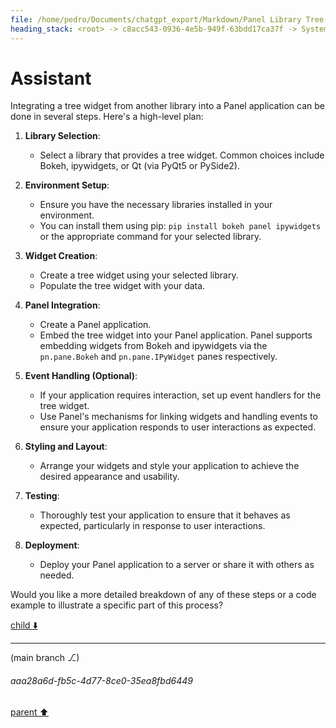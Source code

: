 ```yaml
---
file: /home/pedro/Documents/chatgpt_export/Markdown/Panel Library Tree Widgets.md
heading_stack: <root> -> c8acc543-0936-4e5b-949f-63bdd17ca37f -> System -> 836d14e2-cd23-4e65-b576-968c4d21c011 -> System -> aaa2a72b-1dee-418c-97aa-a60d9d5e6556 -> User -> d7950aac-5b31-4345-b6e2-073af196bf07 -> Assistant -> 5c0fe831-66bd-4875-ab02-bf63677de320 -> Tool -> d4100a41-3080-472e-8fd2-f6575d5cb247 -> Assistant -> 6c82266e-18dc-46e8-bf72-ed43bf6429cb -> Tool -> 6eb26701-44ab-46f7-8287-ccc2759e3192 -> Tool -> 1961b65b-07da-42ed-aed8-265b79ab36d7 -> Assistant -> aaa27249-59e3-4674-8f27-483ef1acc388 -> User -> 0b4db45f-c56e-4af9-9def-37ad60a4fa8c -> Assistant
---
```

# Assistant

Integrating a tree widget from another library into a Panel application can be done in several steps. Here's a high-level plan:

1. **Library Selection**:
   - Select a library that provides a tree widget. Common choices include Bokeh, ipywidgets, or Qt (via PyQt5 or PySide2).
  
2. **Environment Setup**:
   - Ensure you have the necessary libraries installed in your environment. 
   - You can install them using pip: `pip install bokeh panel ipywidgets` or the appropriate command for your selected library.
  
3. **Widget Creation**:
   - Create a tree widget using your selected library. 
   - Populate the tree widget with your data.

4. **Panel Integration**:
   - Create a Panel application.
   - Embed the tree widget into your Panel application. Panel supports embedding widgets from Bokeh and ipywidgets via the `pn.pane.Bokeh` and `pn.pane.IPyWidget` panes respectively.

5. **Event Handling (Optional)**:
   - If your application requires interaction, set up event handlers for the tree widget.
   - Use Panel's mechanisms for linking widgets and handling events to ensure your application responds to user interactions as expected.

6. **Styling and Layout**:
   - Arrange your widgets and style your application to achieve the desired appearance and usability.
  
7. **Testing**:
   - Thoroughly test your application to ensure that it behaves as expected, particularly in response to user interactions.

8. **Deployment**:
   - Deploy your Panel application to a server or share it with others as needed.

Would you like a more detailed breakdown of any of these steps or a code example to illustrate a specific part of this process?

[child ⬇️](#aaa28a6d-fb5c-4d77-8ce0-35ea8fbd6449)

---

(main branch ⎇)
###### aaa28a6d-fb5c-4d77-8ce0-35ea8fbd6449
[parent ⬆️](#0b4db45f-c56e-4af9-9def-37ad60a4fa8c)
